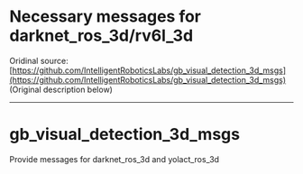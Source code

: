 # Necessary messages for darknet_ros_3d/rv6l_3d

Oridinal source: [https://github.com/IntelligentRoboticsLabs/gb_visual_detection_3d_msgs](https://github.com/IntelligentRoboticsLabs/gb_visual_detection_3d_msgs) (Original description below)  

***

# gb_visual_detection_3d_msgs
Provide messages for darknet_ros_3d and yolact_ros_3d
